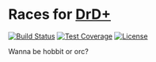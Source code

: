 # Races for [DrD+](http://www.altar.cz/drdplus/)

[![Build Status](https://travis-ci.org/jaroslavtyc/drd-plus-races.svg?branch=master)](https://travis-ci.org/jaroslavtyc/drd-plus-races)
[![Test Coverage](https://codeclimate.com/github/jaroslavtyc/drd-plus-races/badges/coverage.svg)](https://codeclimate.com/github/jaroslavtyc/drd-plus-races/coverage)
[![License](https://poser.pugx.org/drd-plus/races/license)](https://packagist.org/packages/drd-plus/races)

Wanna be hobbit or orc?
